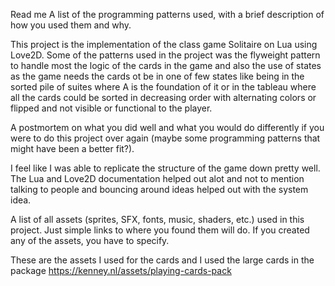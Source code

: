 Read me
A list of the programming patterns used, with a brief description of how you used them and why.

This project is the implementation of the class game Solitaire on Lua using Love2D. Some of the patterns used in the project was the flyweight pattern to handle most the logic of the cards in the game and also the use of states as the game needs the cards ot be in one of few states like being in the sorted pile of suites where A is the foundation of it or in the tableau where all the cards could be sorted in decreasing order with alternating colors or flipped and not visible or functional to the player.

A postmortem on what you did well and what you would do differently if you were to do this project over again (maybe some programming patterns that might have been a better fit?).

I feel like I was able to replicate the structure of the game down pretty well. The Lua and Love2D documentation helped out alot and not to mention talking to people and bouncing around ideas helped out with the system idea.


A list of all assets (sprites, SFX, fonts, music, shaders, etc.) used in this project.  Just simple links to where you found them will do.  If you created any of the assets, you have to specify.  


These are the assets I used for the cards and I used the large cards in the package
https://kenney.nl/assets/playing-cards-pack


